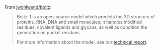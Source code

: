 From [jwohlwend/boltz](https://github.com/jwohlwend/boltz):

> Boltz-1 is an open-source model which predicts the 3D structure of proteins, RNA, DNA and small molecules; it handles modified residues, covalent ligands and glycans, as well as condition the generation on pocket residues.
>
> For more information about the model, see our [technical report](https://gcorso.github.io/assets/boltz1.pdf).

